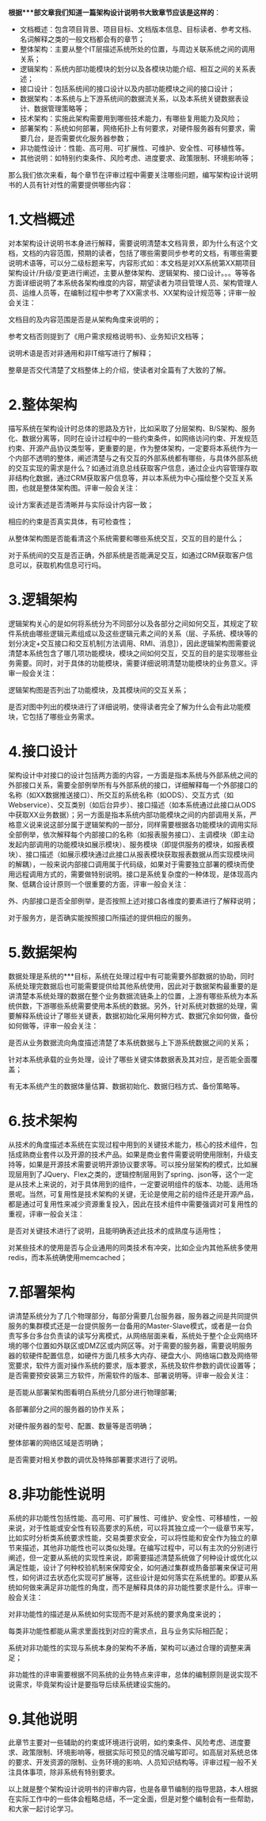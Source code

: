 **根据\*\*\*部文章我们知道一篇架构设计说明书大致章节应该是这样的**：

* 文档概述：包含项目背景、项目目标、文档版本信息、目标读者、参考文档、名词解释之类的一般文档都会有的章节；
* 整体架构：主要从整个IT层描述系统所处的位置，与周边关联系统之间的调用关系；
* 逻辑架构：系统内部功能模块的划分以及各模块功能介绍、相互之间的关系表述；
* 接口设计：包括系统间的接口设计以及内部功能模块之间的接口设计；
* 数据架构：本系统与上下游系统间的数据流关系，以及本系统关键数据表设计、数据管理策略等；
* 技术架构：实施此架构需要用到哪些技术能力，有哪些复用能力及风险；
* 部署架构：系统如何部署，网络拓扑上有何要求，对硬件服务器有何要求，需要几台，是否需要优化服务器参数；
* 非功能性设计：性能、高可用、可扩展性、可维护、安全性、可移植性等。
* 其他说明：如特别约束条件、风险考虑、进度要求、政策限制、环境影响等；

那么我们依次来看，每个章节在评审过程中需要关注哪些问题，编写架构设计说明书的人员有针对性的需要提供哪些内容：

# 1.文档概述

对本架构设计说明书本身进行解释，需要说明清楚本文档背景，即为什么有这个文档，文档的内容范围，预期的读者，包括了哪些需要同步参考的文档，有哪些需要说明术语等，可以分二级标题来写，内容形式如：本文档是对XX系统第XX期项目架构设计/升级/变更进行阐述，主要从整体架构、逻辑架构、接口设计。。。等等各方面详细说明了本系统各架构维度的内容，期望读者为项目管理人员、架构管理人员、运维人员等，在编制过程中参考了XX需求书、XX架构设计规范等；评审一般会关注：

文档目的及内容范围是否是从架构角度来说明的；

参考文档否则提到了《用户需求规格说明书》、业务知识文档等；

说明术语是否对非通用和非IT缩写进行了解释；

整章是否交代清楚了文档整体上的介绍，使读者对全篇有了大致的了解。

# 2.整体架构

描写系统在架构设计时总体的思路及方针，比如采取了分层架构、B/S架构、服务化、数据分离等，同时在设计过程中的一些约束条件，如网络访问约束、开发规范约束、开源产品协议类型等，更重要的是，作为整体架构，一定要将本系统作为一个内部不透明的整体，阐述清楚与之有交互的外部系统都有哪些，与具体外部系统的交互实现的需求是什么？如通过消息总线获取客户信息，通过企业内容管理存取非结构化数据，通过CRM获取客户信息等，并以本系统为中心描绘整个交互关系图，也就是整体架构图。评审一般会关注：

设计方案表述是否清晰并与实际设计内容一致；

相应的约束是否真实具体，有可检查性；

从整体架构图是否能看清这个系统需要和哪些系统交互，交互的目的是什么；

对于系统间的交互是否正确，外部系统是否能满足交互，如通过CRM获取客户信息可以，获取机构信息可行吗。

# 3.逻辑架构

逻辑架构关心的是如何将系统分为不同部分以及各部分之间如何交互，其规定了软件系统由哪些逻辑元素组成以及这些逻辑元素之间的关系（层、子系统、模块等的划分决定+交互接口和交互机制\[方法调用、RMI、消息\]），因此逻辑架构图需要说清楚本系统包含了哪几项功能模块，模块之间如何交互，交互的目的是实现哪些业务需要。同时，对于具体的功能模块，需要详细说明清楚功能模块的业务意义。评审一般会关注：

逻辑架构图是否列出了功能模块，及其模块间的交互关系；

是否对图中列出的模块进行了详细说明，使得读者完全了解为什么会有此功能模块，它包括了哪些业务需求。

# 4.接口设计

架构设计中对接口的设计包括两方面的内容，一方面是指本系统与外部系统之间的外部接口关系，需要全部例举所有与外部系统的接口，详细解释每一个外部接口的名称（如XX数据推送接口）、所交互的系统名称（如ODS）、交互方式（如Webservice）、交互类别（如后台异步）、接口描述（如本系统通过此接口从ODS中获取XX业务数据）；另一方面是指本系统内部功能模块之间的内部调用关系，严格意义说来说这部分属于逻辑架构的一部分，同样需要根据各功能模块的调用实际全部例举，依次解释每个内部接口的名称（如报表服务接口）、主调模块（即主动发起内部调用的功能模块如展示模块）、服务模块（即提供服务的模块，如报表模块）、接口描述（如展示模块通过此接口从报表模块获取报表数据从而实现模块间的解耦），一般来说内部接口调用属于代码级，如果对于需要独立部署的模块而使用远程调用方式的，需要做特别说明。接口是系统复杂度的一种体现，是体现高内聚、低耦合设计原则一个很重要的方面，评审一般会关注：

外、内部接口是否全部例举，是否按照上述对接口各维度的要素进行了解释说明；

对于服务方，是否确实能按照接口所描述的提供相应的服务。

# 5.数据架构

数据处理是系统的\*\*\*目标，系统在处理过程中有可能需要外部数据的协助，同时系统处理完数据后也可能需要提供给其他系统使用，因此对于数据架构最重要的是讲清楚本系统处理的数据在整个业务数据流链条上的位置，上游有哪些系统为本系统供数，下游哪些系统需要使用本系统的数据。另外，针对系统对数据的处理，需要解释系统设计了哪些关键表，数据初始化采用何种方式、数据冗余如何做，备份如何做等，评审一般会关注：

是否从业务数据流向角度描述清楚了本系统数据与上下游系统数据之间的关系；

针对本系统承载的业务处理，设计了哪些关键实体数据表及其对应，是否能全面覆盖；

有无本系统产生的数据体量估算、数据初始化、数据归档方式、备份策略等。

# 6.技术架构

从技术的角度描述本系统在实现过程中用到的关键技术能力，核心的技术组件，包括成熟商业套件以及开源的技术产品。如果是商业套件需要说明使用限制，升级支持等，如果是开源技术需要说明开源协议要求等。可以按分层架构的模式，比如展现层用到了JQuery、Flex之类的，逻辑控制层用到了spring、json等，这个一定是从技术上来说的，对于具体用到的组件，一定要说明组件的版本、功能、适用场景呢。当然，可复用性是技术架构的关键，无论是使用之前的组件还是开源产品，都是通过可复用性来减少资源重复投入，因此在技术组件中需要强调对可复用性的重视，评审一般会关注：

是否对关键技术进行了说明，且能明确表述此技术的成熟度与适用性；

对某些技术的使用是否与企业通用的同类技术有冲突，比如企业内其他系统多使用redis，而本系统确使用memcached；

# 7.部署架构

讲清楚系统分为了几个物理部分，每部分需要几台服务器，服务器之间是共同提供服务的集群模式还是一台提供服务一台备用的Master-Slave模式，或者是一台负责写多台多台负责读的读写分离模式，从网络层面来看，系统处于整个企业网络环境的哪个位置如外联区或DMZ区或内网区等。对于需要的服务器，需要说明服务器的软硬件配置信息，如硬件方面几核多大内存、硬盘大小、网络端口数及网络带宽要求，软件方面对操作系统的要求，版本要求，系统及软件参数的调优设置等；是否需要预安装第三方软件，所需软件的版本、部署说明等。评审一般会关注：

是否能从部署架构图看明白系统分几部分进行物理部署;

各部署部分之间的服务器的协作关系；

对硬件服务器的型号、配置、数量等是否明确；

整体部署的网络区域是否明确；

是否需要对相关参数的调优及特殊部署要求进行了说明。

# 8.非功能性说明

系统的非功能性包括性能、高可用、可扩展性、可维护、安全性、可移植性，一般来说，对于性能或安全性有较高要求的系统，可以将其独立成一个一级章节来写，比如实时分析类系统要求性能，交易类要求安全，可以将性能和安全作为独立的章节来描述，其他非功能性也可以类似处理。在编写过程中，可以有主次的分别进行阐述，但一定要从系统的实现性来说，即需要描述清楚系统做了何种设计或优化以满足性能，设计了何种校验机制来保障安全，如何通过集群或热备部署来保证可用性，如何讲过去状态化实现可扩展等，这些设计是如何落实在系统里的。即要从系统如何做来满足非功能性的角度，而不是解释具体的非功能性要求是什么。评审一般会关注：

对非功能性的描述是从系统如何实现而不是对系统的要求角度来说的；

每类非功能性都能从需求里面找到对应的需求点，且与业务实际相匹配；

系统对非功能性的实现与系统本身的架构不矛盾，架构可以通过合理的调整来满足；

非功能性的评审需要根据不同系统的业务特点来评审，总体的编制原则是说实现不说需求，毕竟架构设计是要指导后续系统建设实施的。

# 9.其他说明

此章节主要对一些辅助的约束或环境进行说明，如约束条件、风险考虑、进度要求、政策限制、环境影响等，根据实际可预见的情况编写即可。如高层对系统总体的要求、开发资源的限制、业务环境的影响、人员知识结构等。评审过程一般不关注具体事项，除非系统有特别要求。

以上就是整个架构设计说明书的评审内容，也是各章节编制的指导思路，本人根据在实际工作中的一些体会粗略总结，不一定全面，但是对整个编制会有一些帮助，和大家一起讨论学习。

